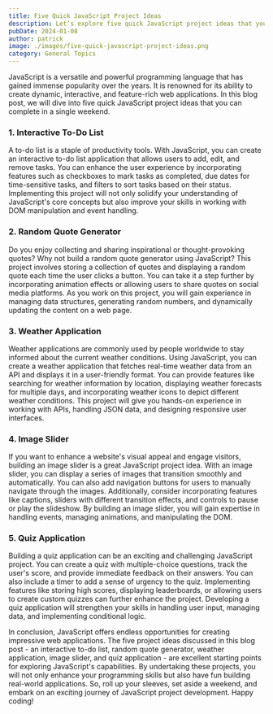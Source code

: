 ```yaml
---
title: Five Quick JavaScript Project Ideas
description: Let’s explore five quick JavaScript project ideas that you can build in a weekend.
pubDate: 2024-01-08
author: patrick
image: ./images/five-quick-javascript-project-ideas.png
category: General Topics
---
```


JavaScript is a versatile and powerful programming language that has gained immense popularity over the years. It is renowned for its ability to create dynamic, interactive, and feature-rich web applications. In this blog post, we will dive into five quick JavaScript project ideas that you can complete in a single weekend.

### 1. Interactive To-Do List

A to-do list is a staple of productivity tools. With JavaScript, you can create an interactive to-do list application that allows users to add, edit, and remove tasks. You can enhance the user experience by incorporating features such as checkboxes to mark tasks as completed, due dates for time-sensitive tasks, and filters to sort tasks based on their status. Implementing this project will not only solidify your understanding of JavaScript's core concepts but also improve your skills in working with DOM manipulation and event handling.

### 2. Random Quote Generator

Do you enjoy collecting and sharing inspirational or thought-provoking quotes? Why not build a random quote generator using JavaScript? This project involves storing a collection of quotes and displaying a random quote each time the user clicks a button. You can take it a step further by incorporating animation effects or allowing users to share quotes on social media platforms. As you work on this project, you will gain experience in managing data structures, generating random numbers, and dynamically updating the content on a web page.

### 3. Weather Application

Weather applications are commonly used by people worldwide to stay informed about the current weather conditions. Using JavaScript, you can create a weather application that fetches real-time weather data from an API and displays it in a user-friendly format. You can provide features like searching for weather information by location, displaying weather forecasts for multiple days, and incorporating weather icons to depict different weather conditions. This project will give you hands-on experience in working with APIs, handling JSON data, and designing responsive user interfaces.

### 4. Image Slider

If you want to enhance a website's visual appeal and engage visitors, building an image slider is a great JavaScript project idea. With an image slider, you can display a series of images that transition smoothly and automatically. You can also add navigation buttons for users to manually navigate through the images. Additionally, consider incorporating features like captions, sliders with different transition effects, and controls to pause or play the slideshow. By building an image slider, you will gain expertise in handling events, managing animations, and manipulating the DOM.

### 5. Quiz Application

Building a quiz application can be an exciting and challenging JavaScript project. You can create a quiz with multiple-choice questions, track the user's score, and provide immediate feedback on their answers. You can also include a timer to add a sense of urgency to the quiz. Implementing features like storing high scores, displaying leaderboards, or allowing users to create custom quizzes can further enhance the project. Developing a quiz application will strengthen your skills in handling user input, managing data, and implementing conditional logic.

In conclusion, JavaScript offers endless opportunities for creating impressive web applications. The five project ideas discussed in this blog post - an interactive to-do list, random quote generator, weather application, image slider, and quiz application - are excellent starting points for exploring JavaScript's capabilities. By undertaking these projects, you will not only enhance your programming skills but also have fun building real-world applications. So, roll up your sleeves, set aside a weekend, and embark on an exciting journey of JavaScript project development. Happy coding!
